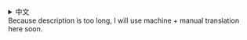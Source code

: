 <details><summary>中文</summary>
Minecraft Remade 是一个注重对原版的调整和增加(标签为 真实，实用)的数据包。

推荐模组：[结构变体](https://modrinth.com/mod/repurposed-structures-fabric "Modrinth (Mod)")(兼容), [Tectonic](https://modrinth.com/datapack/tectonic "Modrinth (Datapack or Mod)")(兼容), [Tinkerer's Smithing](https://modrinth.com/mod/tinkerers-smithing "Modrinth (Mod)")(玩法不兼容)

## Version 0.0.3

（可能有一些记数错误）  
**新增** 319 个文件：9 进度 (只于函数中使用)，9 函数，2 战利品表，18 谓词 (只于函数中使用)，190 配方，16 标签 (于函数和标签中使用)。  
**修改** 522 个文件：1 维度类型 135 战利品表，363 配方，13 标签，10 世界生成。  
**禁用** 154 个文件：154 配方。  
**总计** 842 个文件

以下为特性列表（不完全）：

# 新增

### 新增/函数

- 手持潮涌核心可以获得潮涌能量效果。
- 玩家现在有一个额外的攻击冷却（5tick，应该吧）因为忽略了攻击冷却（不是攻击速度！见[修改/标签/伤害类型](###修改/标签/伤害类型)）。
- 食用发光浆果可以发光 4 秒
- 使用腐肉有 75% 的概率剧毒 4 秒
- 钓鱼竿（包括诡异菌或胡萝卜钓鱼竿）损毁会掉落 1 木棍

# 修改

## 修改/维度类型

- 末地：现在没有袭击

## 修改/战利品表

由于战利品表过多，请自行使用 RER 等工具查阅。  
这里列出了一些特性：

### 修改/战利品表/方块

- 矿石会掉落圆石。
- 现在使用精准采集可以挖下更多东西，如紫水晶母岩。
- 树叶现在有 50%的概率掉落树苗，50%为木棍。

### 修改/战利品表/实体

- 更多生物会掉落骨头
- 生物的掉落更加固定了（例如：牛现在会掉落一个生牛肉，一个皮革，一根骨头）

## 修改/配方

由于配方过多，请自行使用 REI 等工具查阅。  
这里列出了一些特性：

- 工作台需要用铁粒合成，而铁粒要挖沙砾获得。
- 现在需要小麦种子才能合成食物（原版是小麦）。
- 对建筑方块合成出的数量进行了大量调整，对配方进行了少量调整。
- 现在一个染料只能染色一个方块。
- 有暗色纹理的方块现在需要 4 铁粒在角落合成（箱子，木桶，熔炉，发射器，投掷器，音符盒，唱片机）。
- 现在高炉可以烧更多东西
- 铁轨现在的配方为 6 铁粒 + 3 木棍 => 铁轨
- 复制锻造模板现在只需要一个钻石。
## 修改/标签

### 修改/标签/方块

- 斧可以挖掘树叶，床。
- 镐可以挖掘信标，强化深板岩，玻璃，荧石，海晶灯，红石灯。
- 锄可以挖掘蜘蛛网，蛙明灯。
- 锁链可以爬（类似梯子）。
- 末影人可以多搬起一些东西（还是不会破坏建筑）。
- 只有岩浆块才能在主世界和下界永久燃烧。
- 只有远古残骸和下界合金块需要钻石制工具。
- 只有钻石块、绿宝石块、黑曜石、哭泣的黑曜石、重生锚、紫水晶块需要铁制工具挖掘。
- 只有铁质、铜质、深板岩质方块、深板岩矿石、强化深板岩需要石制工具挖掘。

### 修改/标签/伤害类型

- 大量可能对末影龙造成伤害的伤害类型现在总是会伤害末影龙。（未固定特性）
- 大量的伤害类型现在无视伤害冷却时间

### 修改/标签/物品

- 石质工具材料：燧石。

## 修改/世界生成

### 修改/世界生成/配置地物

- 下界石英矿脉的大小为 4，空气消除概率为 10%。

### 修改/世界生成/放置地物

### 修改/世界生成/processor_list

- 现在僵尸村庄有一半的可能被替换为空气，而不是蜘蛛网（原版全部替换为蜘蛛网）。

# 禁用

## 禁用/配方

- 工作台合成石质建筑方块（包括砖，不包括泥砖）——现在只能使用切石机。
- 熔炉熔炼矿石——现在只能先把矿物挖出，才能进行熔炼。
- 禁用合成修补（在工作台或物品栏内进行合并物品的配方）。

</details>
Because description is too long, I will use machine + manual translation here soon.
